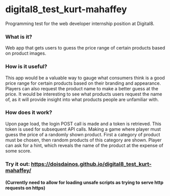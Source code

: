 # digital8_test_kurt-mahaffey
Programming test for the web developer internship position at Digital8.<br />
### What is it?
Web app that gets users to guess the price range of certain products based on product images.<br />
### How is it useful?
This app would be a valuable way to gauge what consumers think is a good price range for certain products based on their branding and appearance.<br />
Players can also request the product name to make a better guess at the price. It would be interesting to see what products users request the name of, as it will provide insight into what products people are unfamiliar with.<br />
### How does it work?
Upon page load, the login POST call is made and a token is retrieved. This token is used for subsequent API calls. 
Making a game where player must guess the price of a randomly shown product. First a category of product must be chosen, then random products of this category are shown. Player can ask for a hint, which reveals the name of the product at the expense of some score.  
### Try it out: https://doisdainos.github.io/digital8_test_kurt-mahaffey/
#### (Currently need to allow for loading unsafe scripts as trying to serve http requests on https)
